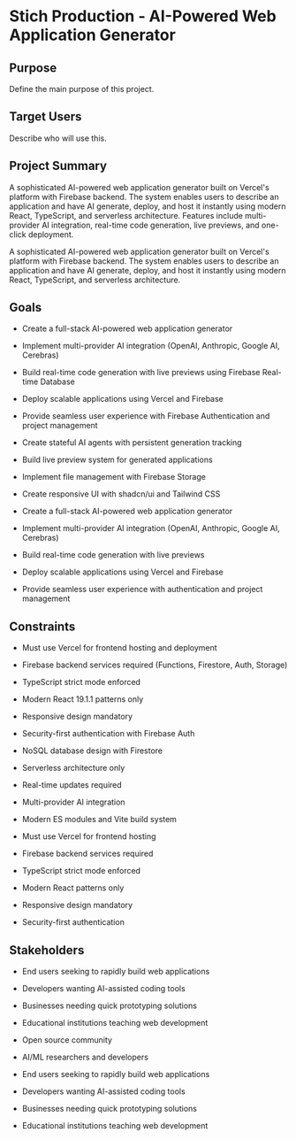 # Stich Production - AI-Powered Web Application Generator

## Purpose

Define the main purpose of this project.

## Target Users

Describe who will use this.


## Project Summary

A sophisticated AI-powered web application generator built on Vercel's platform with Firebase backend. The system enables users to describe an application and have AI generate, deploy, and host it instantly using modern React, TypeScript, and serverless architecture. Features include multi-provider AI integration, real-time code generation, live previews, and one-click deployment.



A sophisticated AI-powered web application generator built on Vercel's platform with Firebase backend. The system enables users to describe an application and have AI generate, deploy, and host it instantly using modern React, TypeScript, and serverless architecture.



## Goals

- Create a full-stack AI-powered web application generator
- Implement multi-provider AI integration (OpenAI, Anthropic, Google AI, Cerebras)
- Build real-time code generation with live previews using Firebase Real-time Database
- Deploy scalable applications using Vercel and Firebase
- Provide seamless user experience with Firebase Authentication and project management
- Create stateful AI agents with persistent generation tracking
- Build live preview system for generated applications
- Implement file management with Firebase Storage
- Create responsive UI with shadcn/ui and Tailwind CSS



- Create a full-stack AI-powered web application generator
- Implement multi-provider AI integration (OpenAI, Anthropic, Google AI, Cerebras)
- Build real-time code generation with live previews
- Deploy scalable applications using Vercel and Firebase
- Provide seamless user experience with authentication and project management



## Constraints

- Must use Vercel for frontend hosting and deployment
- Firebase backend services required (Functions, Firestore, Auth, Storage)
- TypeScript strict mode enforced
- Modern React 19.1.1 patterns only
- Responsive design mandatory
- Security-first authentication with Firebase Auth
- NoSQL database design with Firestore
- Serverless architecture only
- Real-time updates required
- Multi-provider AI integration
- Modern ES modules and Vite build system



- Must use Vercel for frontend hosting
- Firebase backend services required
- TypeScript strict mode enforced
- Modern React patterns only
- Responsive design mandatory
- Security-first authentication



## Stakeholders

- End users seeking to rapidly build web applications
- Developers wanting AI-assisted coding tools
- Businesses needing quick prototyping solutions
- Educational institutions teaching web development
- Open source community
- AI/ML researchers and developers



- End users seeking to rapidly build web applications
- Developers wanting AI-assisted coding tools
- Businesses needing quick prototyping solutions
- Educational institutions teaching web development

